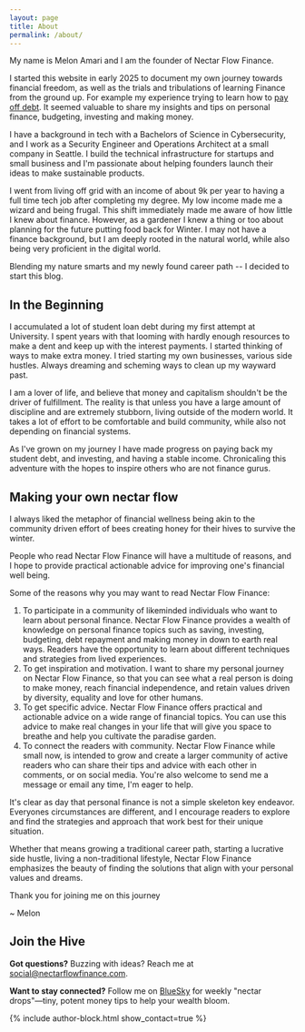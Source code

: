 ```yaml
---
layout: page
title: About
permalink: /about/
---
```


My name is Melon Amari and I am the founder of Nectar Flow Finance. 

<!-- Eventually put some credentials here, like places I'm featured and links to a press page -->

I started this website in early 2025 to document my own journey towards financial freedom, as well as the trials and tribulations of learning Finance from the ground up. For example my experience trying to learn how to [pay off debt](https://nectarflowfinance.com/debt%20management/2025/03/26/debt-payoff-strategies.html). It seemed valuable to share my insights and tips on personal finance, budgeting, investing and making money. 

I have a background in tech with a Bachelors of Science in Cybersecurity, and I work as a Security Engineer and Operations Architect at a small company in Seattle. I build the technical infrastructure for startups and small business and I'm passionate about helping founders launch their ideas to make sustainable products.

I went from living off grid with an income of about 9k per year to having a full time tech job after completing my degree. My low income made me a wizard and being frugal. This shift immediately made me aware of how little I knew about finance. However, as a gardener I knew a thing or too about planning for the future putting food back for Winter. I may not have a finance background, but I am deeply rooted in the natural world, while also being very proficient in the digital world. 

Blending my nature smarts and my newly found career path -- I decided to start this blog.

## In the Beginning

I accumulated a lot of student loan debt during my first attempt at University. I spent years with that looming with hardly enough resources to make a dent and keep up with the interest payments. I started thinking of ways to make extra money. I tried starting my own businesses, various side hustles. Always dreaming and scheming ways to clean up my wayward past. 

I am a lover of life, and believe that money and capitalism shouldn't be the driver of fulfillment. The reality is that unless you have a large amount of discipline and are extremely stubborn, living outside of the modern world. It takes a lot of effort to be comfortable and build community, while also not depending on financial systems. 

As I've grown on my journey I have made progress on paying back my student debt, and investing, and having a stable income. Chronicaling this adventure with the hopes to inspire others who are not finance gurus. 

## Making your own nectar flow

I always liked the metaphor of financial wellness being akin to the community driven effort of bees creating honey for their hives to survive the winter.

People who read Nectar Flow Finance will have a multitude of reasons, and I hope to provide practical actionable advice for improving one's financial well being.

Some of the reasons why you may want to read Nectar Flow Finance:

1. To participate in a community of likeminded individuals who want to learn about personal finance. Nectar Flow Finance provides a wealth of knowledge on personal finance topics such as saving, investing, budgeting, debt repayment and making money in down to earth real ways. Readers have the opportunity to learn about different techniques and strategies from lived experiences.
2. To get inspiration and motivation. I want to share my personal journey on Nectar Flow Finance, so that you can see what a real person is doing to make money, reach financial independence, and retain values driven by diversity, equality and love for other humans.
3. To get specific advice. Nectar Flow Finance offers practical and actionable advice on a wide range of financial topics. You can use this advice to make real changes in your life that will give you space to breathe and help you cultivate the paradise garden.
4. To connect the readers with community. Nectar Flow Finance while small now, is intended to grow and create a larger community of active readers who can share their tips and advice with each other in comments, or on social media. You're also welcome to send me a message or email any time, I'm eager to help.

It's clear as day that personal finance is not a simple skeleton key endeavor. Everyones circumstances are different, and I encourage readers to explore and find the strategies and approach that work best for their unique situation.

Whether that means growing a traditional career path, starting a lucrative side hustle, living a non-traditional lifestyle, Nectar Flow Finance emphasizes the beauty of finding the solutions that align with your personal values and dreams.

Thank you for joining me on this journey

~ Melon

## Join the Hive

**Got questions?** Buzzing with ideas? Reach me at [social@nectarflowfinance.com](mailto:social@nectarflowfinance.com).

**Want to stay connected?** Follow me on [BlueSky](https://bsky.app/profile/nectarflow.bsky.social) for weekly "nectar drops"—tiny, potent money tips to help your wealth bloom.

<!-- Plug a free E-book (Email capture) Discover the ultimate guide to make extra money from side hustles to small business ideas -->

{% include author-block.html show_contact=true %}


